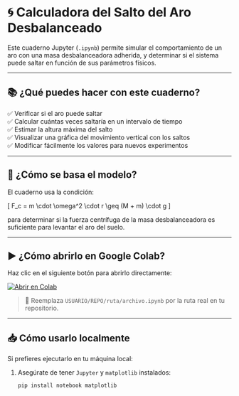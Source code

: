 # 🌀 Calculadora del Salto del Aro Desbalanceado

Este cuaderno Jupyter (`.ipynb`) permite simular el comportamiento de un aro con una masa desbalanceadora adherida, y determinar si el sistema puede saltar en función de sus parámetros físicos.

---

## 📚 ¿Qué puedes hacer con este cuaderno?

✅ Verificar si el aro puede saltar  
✅ Calcular cuántas veces saltaría en un intervalo de tiempo  
✅ Estimar la altura máxima del salto  
✅ Visualizar una gráfica del movimiento vertical con los saltos  
✅ Modificar fácilmente los valores para nuevos experimentos

---

## 🧠 ¿Cómo se basa el modelo?

El cuaderno usa la condición:

\[
F_c = m \cdot \omega^2 \cdot r \geq (M + m) \cdot g
\]

para determinar si la fuerza centrífuga de la masa desbalanceadora es suficiente para levantar el aro del suelo.

---

## ▶️ ¿Cómo abrirlo en Google Colab?

Haz clic en el siguiente botón para abrirlo directamente:

[![Abrir en Colab](https://colab.research.google.com/assets/colab-badge.svg)](https://colab.research.google.com/github/amyaleja05/Trabajo_Reto_Cientifico/blob/main/Codigos_Simulacion/calculadora_saltos_avanzada.ipynb)

> 🔁 Reemplaza `USUARIO/REPO/ruta/archivo.ipynb` por la ruta real en tu repositorio.

---

## 📥 Cómo usarlo localmente

Si prefieres ejecutarlo en tu máquina local:

1. Asegúrate de tener `Jupyter` y `matplotlib` instalados:
   ```bash
   pip install notebook matplotlib
